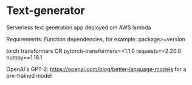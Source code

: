 # Text-generator

Serverless text generation app deployed om AWS lambda

Requirements: 
Function dependencies, for example:
package>=version

torch
transformers 
OR 
pytorch-transformers==1.1.0
requests==2.20.0
numpy==1.16.1

OpenAI's GPT-2: https://openai.com/blog/better-language-models for a pre-trained model
